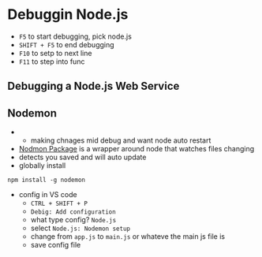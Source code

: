 # Debuggin Node.js
- `F5` to start debugging, pick node.js
- `SHIFT + F5` to end debugging
- `F10` to setp to next line
- `F11` to step into func

## Debugging a Node.js Web Service


## Nodemon
- - making chnages mid debug and want node auto restart
- [Nodmon Package](https://www.npmjs.com/package/nodemon) is a wrapper around node that watches files changing
- detects you saved and will auto update
- globally install
```
npm install -g nodemon
```
- config in VS code
    - `CTRL + SHIFT + P`
    - `Debig: Add configuration`
    - what type config? `Node.js`
    - select `Node.js: Nodemon setup`
    - change from `app.js` to `main.js` or whateve the main js file is
    - save config file